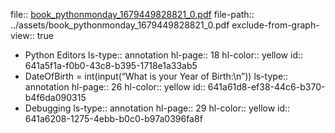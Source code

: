 file:: [book_pythonmonday_1679449828821_0.pdf](../assets/book_pythonmonday_1679449828821_0.pdf)
file-path:: ../assets/book_pythonmonday_1679449828821_0.pdf
exclude-from-graph-view:: true
- Python Editors
  ls-type:: annotation
  hl-page:: 18
  hl-color:: yellow
  id:: 641a5f1a-f0b0-43c8-b395-1718e1a33ab5
- DateOfBirth = int(input(“What is your Year of Birth:\n”))
  ls-type:: annotation
  hl-page:: 26
  hl-color:: yellow
  id:: 641a61d8-ef38-44c6-b370-b4f6da090315
- Debugging
  ls-type:: annotation
  hl-page:: 29
  hl-color:: yellow
  id:: 641a6208-1275-4ebb-b0c0-b97a0396fa8f